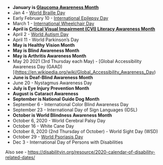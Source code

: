 - **January is [Glaucoma Awareness Month](https://www.nei.nih.gov/learn-about-eye-health/resources-for-health-educators/glaucoma-resources/glaucoma-awareness-month)**
- Jan 4 - [World Braille Day](https://www.un.org/en/observances/braille-day)
- Early February 10 - [International Epilepsy Day](https://internationalepilepsyday.org/)
- March 1 - [International Wheelchair Day](https://internationalwheelchairday.wordpress.com/)
- **April is [Crtical Visual Impairment (CVI) Literacy Awareness Month](https://www.pathstoliteracy.org/resources/cvi-literacy-awareness-month)**
- April 2 - [World Autism Day](https://en.wikipedia.org/wiki/World_Autism_Awareness_Day)
- April 11 - World Parkinson’s Day
- **May is Healthy Vision Month**
- **May is Blind Awareness Month**
- **May is Arthritis Awareness Month**
- May 20 2021 (3rd Thursday each May) - [Global Accessibility Awareness Day (GAAD)[(https://en.wikipedia.org/wiki/Global_Accessibility_Awareness_Day)
- **June is Deaf-Blind Awareness Month**
- June 20 - Nystagmus Awareness Day
- **July is Eye Injury Prevention Month**
- **August is Cataract Awareness**
- **September is National Guide Dog Month**
- September 6 - International Color Blind Awareness Day
- September 23  - International Day of Sign Languages (IDSL) 
- **October is World Blindness Awareness Month**
- October 6, 2020 - World Cerebral Palsy Day
- October 16 - White Cane Day
- October 8, 2020 (2nd Thursday of October) - World Sight Day (WSD)
- October 29 - [World Psoriasis Day](https://ifpa-pso.com/world-psoriasis-day)
- Dec 3 - International Day of Persons with Disabilities

Also see - https://disabilityin.org/resource/2020-calendar-of-disability-related-dates/ 
